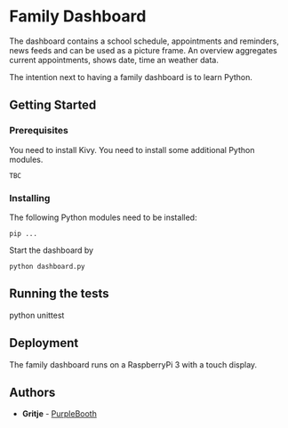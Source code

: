 # Family Dashboard

The dashboard contains a school schedule, appointments and reminders, news feeds and can be used as a picture frame.
An overview aggregates current appointments, shows date, time an weather data.

The intention next to having a family dashboard is to learn Python.

## Getting Started

### Prerequisites

You need to install Kivy.
You need to install some additional Python modules.
    
```
TBC
```

### Installing

The following Python modules need to be installed:

```
pip ...
```

Start the dashboard by

```
python dashboard.py
```

## Running the tests

python unittest

## Deployment

The family dashboard runs on a RaspberryPi 3 with a touch display.

## Authors

* **Gritje** - [PurpleBooth](https://github.com/Gritje)
